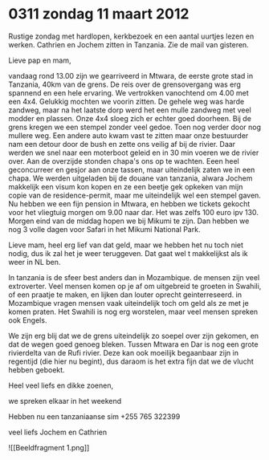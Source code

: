 # 0311 zondag 11 maart 2012
Rustige zondag met hardlopen, kerkbezoek en een aantal uurtjes lezen en werken. Cathrien en Jochem zitten in Tanzania. Zie de mail van gisteren. 

Lieve pap en mam,

vandaag rond 13.00 zijn we gearriveerd in Mtwara, de eerste grote stad in Tanzania, 40km van de grens. De reis over de grensovergang was erg spannend en een hele ervaring. We vertrokken vanochtend om 4.00 met een 4x4. Gelukkig mochten we voorin zitten. De gehele weg was harde zandweg, maar na het laatste dorp werd het een mulle zandweg met veel modder en plassen. Onze 4x4 sloeg zich er echter goed doorheen. Bij de grens kregen we een stempel zonder veel gedoe. Toen nog verder door nog mullere weg. Een andere auto kwam vast te zitten maar onze bestuurder nam een detour door de bush en zette ons veilig af bij de rivier. Daar werden we snel naar een moterboot geleid en in 30 min voeren we de rivier over. Aan de overzijde stonden chapa's ons op te wachten. Eeen heel geconcurreer en gesjor aan onze tassen, maar uiteindelijk zaten we in een chapa. We werden uitgeladen bij de douane van tanzania, alwara Jochem makkelijk een visum kon kopen en ze een beetje gek opkeken van mijn copie van de residence-permit, maar me uiteindelijk wel een stempel gaven. Nu hebben we een fijn pension in Mtwara, en hebben we tickets gekocht voor het vliegtuig morgen om 9.00 naar dar. Het was zelfs 100 euro ipv 130. Morgen eind van de middag hopen we bij Mikumi te zijn. Dan hebben we nog 3 volle dagen voor Safari in het Mikumi National Park. 

Lieve mam, heel erg lief van dat geld, maar we hebben het nu toch niet nodig, dus ik zal het je weer teruggeven. Dat gaat wel t makkelijkst als ik weer in NL ben.

In tanzania is de sfeer best anders dan in Mozambique. de mensen zijn veel extroverter. Veel mensen komen op je af om uitgebreid te groeten in Swahili, of een praatje te maken, en lijken dan louter oprecht geinterreseerd. in Mozambique vragen mensen vaak uiteindelijk toch om geld als ze met je komen praten. Het Swahili is nog erg worstelen, maar veel mensen spreken ook Engels. 

We zijn erg blij dat we de grens uiteindelijk zo soepel over zijn gekomen, en dat de wegen goed genoeg bleken. Tussen Mtwara en Dar is nog een grote rivierdelta van de Rufi rivier. Deze kan ook moeilijk begaanbaar zijn in regentijd (die hier nu begint), dus daraom is het extra fijn dat we de vlucht hebben geboekt.

Heel veel liefs en dikke zoenen,

we spreken elkaar in het weekend

Hebben nu een tanzaniaanse sim 
            +255 765 322399      

veel liefs Jochem en 
Cathrien


![[Beeldfragment 1.png]]